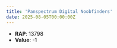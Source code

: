 ```yaml
---
title: 'Panspectrum Digital Noobfinders'
date: 2025-08-05T00:00:00Z
---
```

- **RAP**: 13798
- **Value**: -1
